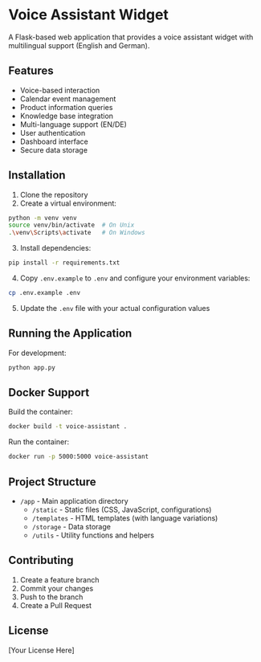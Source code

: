 # Voice Assistant Widget

A Flask-based web application that provides a voice assistant widget with multilingual support (English and German).

## Features

- Voice-based interaction
- Calendar event management
- Product information queries 
- Knowledge base integration
- Multi-language support (EN/DE)
- User authentication
- Dashboard interface
- Secure data storage

## Installation

1. Clone the repository
2. Create a virtual environment:
```bash
python -m venv venv
source venv/bin/activate  # On Unix
.\venv\Scripts\activate   # On Windows
```

3. Install dependencies:
```bash
pip install -r requirements.txt
```

4. Copy `.env.example` to `.env` and configure your environment variables:
```bash
cp .env.example .env
```

5. Update the `.env` file with your actual configuration values

## Running the Application

For development:
```bash
python app.py
```

## Docker Support

Build the container:
```bash
docker build -t voice-assistant .
```

Run the container:
```bash
docker run -p 5000:5000 voice-assistant
```

## Project Structure

- `/app` - Main application directory
  - `/static` - Static files (CSS, JavaScript, configurations)
  - `/templates` - HTML templates (with language variations)
  - `/storage` - Data storage
  - `/utils` - Utility functions and helpers

## Contributing

1. Create a feature branch
2. Commit your changes
3. Push to the branch
4. Create a Pull Request

## License

[Your License Here]

